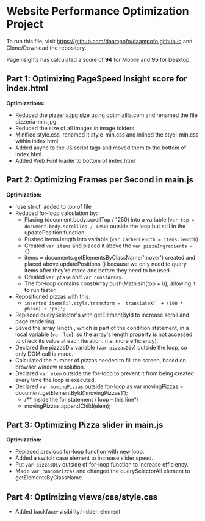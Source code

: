 # Website Performance Optimization Project

To run this file, visit https://github.com/daampofo/daampofo.github.io and Clone/Download the repository.

PageInsights has calculated a score of **94** for Mobile and **95** for Desktop.

## Part 1: Optimizing PageSpeed Insight score for index.html

**Optimizations:**

- Reduced the pizzeria.jpg size using optimizilla.com and renamed the file pizzeria-min.jpg
- Reduced the size of all images in image folders
- Minified style.css, renamed it style-min.css and inlined the styel-min.css within index.html
- Added async to the JS script tags and moved them to the bottom of index.html
- Added Web Font loader to bottom of index.html


## Part 2: Optimizing Frames per Second in main.js

**Optimization:**

- 'use strict' added to top of file
- Reduced for-loop calculation by:
  - Placing (document.body.scrollTop / 1250) into a variable (`var top = document.body.scrollTop / 1250`) outside the loop but still in the updatePosition function.
  - Pushed items.length into variable (`var cachedLength = items.length`)
  - Created `var items` and placed it above the `var pizzaIngredients = {}`
  - items = documents.getElementsByClassName('mover') created and placed above updatePositions () because we only need to query items after they're made and before they need to be used.
  - Created `var phase` and `var constArray`.
  - The for-loop contains constArray.push(Math.sin(top + i)); allowing it to run faster.
- Repositioned pizzas with this:
  - `inserted items[i].style.transform = 'translateX(' + (100 * phase) + 'px)';`
- Replaced querySelector's with getElementById to increase scroll and page rendering.
- Saved the array length , which is part of the condition statement, in a local variable (`var len`), so the array's length property is not accessed to check its value at each iteration. (i.e. more efficiency).
- Declared the pizzasDiv variable (`var pizzasDiv`) outside the loop, so only DOM call is made.
- Calculated the number of pizzas needed to fill the screen, based on browser window resolution.
- Declared `var elem` outside the for-loop to prevent it from being created every time the loop is executed.
- Declared `var movingPizzas` outside for-loop as var movingPizzas = document.getElementById('movingPizzas1');
   - /** Inside the for statement / loop – this line*/
   - movingPizzas.appendChild(elem);

## Part 3: Optimizing Pizza slider in main.js

**Optimization:**
- Replaced previous for-loop function with new loop.
- Added a switch case element to increase slider speed.
- Put `var pizzasDiv` outside of for-loop function to increase efficiency.
- Made `var randomPizzas` and changed the querySelectorAll element to getElementsByClassName.


## Part 4: Optimizing views/css/style.css

- Added backface-visibility:hidden element
